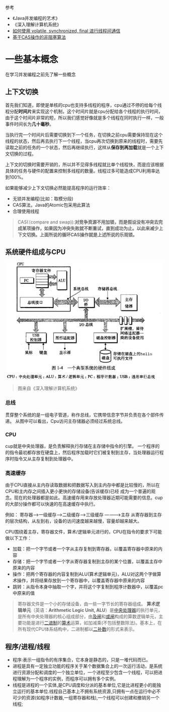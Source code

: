 参考
- 《Java并发编程的艺术》
- 《深入理解计算机系统》
- [如何使用 volatile, synchronized, final 进行线程间通信](https://segmentfault.com/a/1190000004487149)
- [基于CAS操作的非阻塞算法](http://www.cnblogs.com/ktgu/p/3529145.html)

# 一些基本概念

在学习并发编程之前先了解一些概念

## 上下文切换
首先我们知道，即使是单核的cpu也支持多线程的程序，cpu通过不停的给每个线程分配**时间片**来实现这个机制，这个时间片就是cpu分配给各个线程的执行时间，由于这个时间片非常的短，所以我们感觉好像就是多个线程在同时执行一样，一般事件时间长为**几十毫秒**。

当执行完一个时间片后需要切换到下一个任务，在切换之前cpu需要保持现在这个线程的状态，然后再去执行下一个线程，当cpu再次切换到原来的线程时，需要先读取之前的任务的一个状态，然后再继续执行，这样从**保存到再加载**就是一个上下文切换的过程。

上下文的切换时需要开销的，所以并不见得多线程就比单个线程快，而是应该根据具体的任务与硬件的配置来控制多线程的数量。线程过多可能造成CPU利用率达到100%。

如果能够减少上下文切换必然能提高程序的运行效率：
- 无锁并发编程(比如：取模分段)
- CAS算法，Java的Atomic包采用此算法
- 合理使用线程

>CAS(（compare and swap)):**对竞争资源不用加锁，而是假设没有冲突去完成某项操作，如果因为冲突失败就不断重试，直到成功为止。以此来减少上下文切换。上面所说的循环CAS操作就是上述所说的乐观锁。**


## 系统硬件组成与CPU

![](img/001_cpu.png)
>图来自《深入理解计算机系统》

### 总线
贯穿整个系统的是一组电子管道，称作总线，它携带信息字节并负责在各个部件传递。
从图中可以看出，Cpu访问主存储器必须经过系统总线。

### CPU
cup就是中央处理器，是负责解释执行存储在主存储中指令的引擎。
一个程序的的指令最初都存放在硬盘上，然后程序加载时它们被复制到主存，当处理器运行程序时指令又从主存复制到处理器中。


### 高速缓存
由于CPU直接从主内存读取数据和把数据写入到主内存中都是比较慢的，所以在CPU和主内存之间插入更小更快的存储设备(告诉缓存)已经 成为一个普遍的观念。现在的处理器都是如此。高速缓存用来存放处理器近期可能需要的信息。cup的大部分操作都可以快速的在高速缓存中执行。

例如：
寄存器-->一级缓存-->二级缓存-->三级缓存 ————>主存
从寄存器到主存的层次结构，从左到右，设备的访问速度越来越慢，容量却越来越大。

CPU围绕着主存，寄存器文件，算术/逻辑单元进行的，CPU在指令的要求下可能做以下工作：
- 加载：把一个字节或者一个字从主存复制到寄存器，以覆盖寄存器中原来的内容
- 存储：把一个字节或者一个字从寄存器复制到主存的某个位置，以覆盖主存中原来的内容
- 操作：把两个寄存器的内容复制到ALU(算术逻辑单元)，ALU对这两个字做算术操作，并将结果存放到一个寄存器中，以覆盖寄存器中原来的内容
- 跳转：从指令本身中抽取一个字，并将这个字复制到程序计数器中，以覆盖pc中原来的值

>寄存器文件是一个小的存储设备，由一些一字节长的寄存器组成。
>**算术逻辑单元**（英语：**Arithmetic Logic Unit, ALU**）是[中央处理器](https://zh.wikipedia.org/wiki/%E4%B8%AD%E5%A4%AE%E5%A4%84%E7%90%86%E5%99%A8 "中央处理器")的执行单元，是所有中央处理器的核心组成部分，由[及闸](https://zh.wikipedia.org/wiki/%E4%B8%8E%E9%97%A8 "与门")和[或闸](https://zh.wikipedia.org/wiki/%E6%88%96%E9%97%A8 "或门")构成的算数逻辑单元，主要功能是进行[二进制](https://zh.wikipedia.org/wiki/%E4%BA%8C%E8%BF%9B%E5%88%B6 "二进制")的[算术](https://zh.wikipedia.org/wiki/%E7%AE%97%E8%A1%93 "算术")运算，如加减乘(不包括整数除法)。基本上，在所有现代CPU体系结构中，二进制都以[二补数](https://zh.wikipedia.org/wiki/%E4%BA%8C%E8%A3%9C%E6%95%B8 "二补数")的形式来表示。

## 程序/进程/线程
- 程序:表示一组指令的有序集合，它本身是静态的，只是一堆代码而已。
- 进程是具有一定独立功能的程序关于某个数据集合上的一次运行活动，是系统进行资源分配和调度的一个独立单位，一个进程至少包含一个线程，可以把进程理解为一个程序的实例，而程序可以拥有多个实例。
- 线程是进程的一个实体,是CPU调度和分派的基本单位,它是比进程更小的能独立运行的基本单位.线程自己基本上不拥有系统资源,只拥有一点在运行中必不可少的资源(如程序计数器,一组寄存器和栈),一个线程可以创建和撤销另一个线程;
